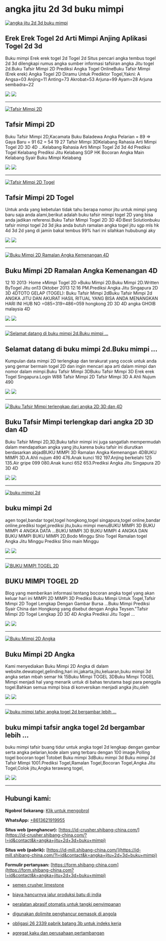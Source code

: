# angka jitu 2d 3d buku mimpi

<a href="https://swt.shibang-china.com/?l=id&img&k=angka+jitu+2d+3d+buku+mimpi" target="_blank">![angka jitu 2d 3d buku mimpi](http://static.shibang-china.com/all-800x300/250.jpg)</a>

## Erek Erek Togel 2d Arti Mimpi Anjing Aplikasi Togel 2d 3d
Buku mimpi Erek erek togel 2d Togel 2d Situs pencari angka tembus togel 2d 3d dilengkapi rumus angka sumber informasi tafsiran angka Jitu togel 2d.Buku Tafsir Mimpi 2D Prediksi Angka Togel OnlineBuku Tafsir Mimpi (Erek erek) Angka Togel 2D Diramu Untuk Prediktor Togel,Yakni: A Angsa=03 Anjing=11 Anting=73 Akrobat=53 Arjuna=99 Ayam=28 Arjuna sembadra=22


<a href="https://whatsapp.shibangsoft.com/WhatsApp.php" target="_blank" title="WhatsApp">![](http://static.shibang-china.com/icon/whatsapp.png)</a> <a href="https://swt.shibang-china.com/?l=id&icon&k=angka+jitu+2d+3d+buku+mimpi" target="_blank">![](http://static.shibang-china.com/icon/chat-id.png)</a>

---

<a href="https://swt.shibang-china.com/?l=id&img&k=angka+jitu+2d+3d+buku+mimpi" target="_blank">![Tafsir Mimpi 2D](http://static.shibang-china.com/all-800x300/215.jpg)</a>

## Tafsir Mimpi 2D
Buku Tafsir Mimpi 2D,Kacamata Buku Baladewa Angka Pelarian = 89 => Gaya Baru = 91 62 = 54 19 27 Tafsir Mimpi 3DKelabang Rahasia Arti Mimpi Togel 2D 3D 4D …Kelabang Rahasia Arti Mimpi Togel 2d 3d 4d Prediksi Togel Kelabang Prediksi Jitu Kelabang SGP HK Bocoran Angka Main Kelabang Syair Buku Mimpi Kelabang


<a href="https://whatsapp.shibangsoft.com/WhatsApp.php" target="_blank" title="WhatsApp">![](http://static.shibang-china.com/icon/whatsapp.png)</a> <a href="https://swt.shibang-china.com/?l=id&icon&k=angka+jitu+2d+3d+buku+mimpi" target="_blank">![](http://static.shibang-china.com/icon/chat-id.png)</a>

---

<a href="https://swt.shibang-china.com/?l=id&img&k=angka+jitu+2d+3d+buku+mimpi" target="_blank">![Tafsir Mimpi 2D Togel](http://static.shibang-china.com/all-800x300/1024.jpg)</a>

## Tafsir Mimpi 2D Togel
Untuk anda yang kebetulan tidak tahu berapa nomor jitu untuk mimpi yang baru saja anda alami,berikut adalah buku tafsir mimpi togel 2D yang bisa anda jadikan referensi.Buku Tafsir Mimpi Togel 2D 3D 4D:Best Solutionbuku tafsir mimpi togel 2d 3d jika anda butuh ramalan angka togel jitu sgp mls hk 4d 3d 2d yang di jamin bakal tembus 99% hari ini silahkan hububungi aky


<a href="https://whatsapp.shibangsoft.com/WhatsApp.php" target="_blank" title="WhatsApp">![](http://static.shibang-china.com/icon/whatsapp.png)</a> <a href="https://swt.shibang-china.com/?l=id&icon&k=angka+jitu+2d+3d+buku+mimpi" target="_blank">![](http://static.shibang-china.com/icon/chat-id.png)</a>

---

<a href="https://swt.shibang-china.com/?l=id&img&k=angka+jitu+2d+3d+buku+mimpi" target="_blank">![Buku Mimpi 2D Ramalan Angka Kemenangan 4D](http://static.shibang-china.com/all-800x300/133.jpg)</a>

## Buku Mimpi 2D Ramalan Angka Kemenangan 4D
12 10 2013· Home »Mimpi Togel 2D »Buku Mimpi 2D.Buku Mimpi 2D.Written ByTogel Jitu on13 Oktober 2013 12:16 PM.Prediksi Angka Jitu Singapura 2D 3D 4DTOTO GELAP (TOGEL): Buku Tafsir Mimpi 2dBuku Tafsir Mimpi 2d ANGKA JITU DAN AKURAT HASIL RITUAL YANG BISA ANDA MENANGKAN HARI INI HUB NO =085=319=486=059 hongkong 2D 3D 4D angka GHOIB malaysia 4D


<a href="https://whatsapp.shibangsoft.com/WhatsApp.php" target="_blank" title="WhatsApp">![](http://static.shibang-china.com/icon/whatsapp.png)</a> <a href="https://swt.shibang-china.com/?l=id&icon&k=angka+jitu+2d+3d+buku+mimpi" target="_blank">![](http://static.shibang-china.com/icon/chat-id.png)</a>

---

<a href="https://swt.shibang-china.com/?l=id&img&k=angka+jitu+2d+3d+buku+mimpi" target="_blank">![Selamat datang di buku mimpi 2d.Buku mimpi …](http://static.shibang-china.com/all-800x300/822.jpg)</a>

## Selamat datang di buku mimpi 2d.Buku mimpi …
Kumpulan data mimpi 2D terlengkap dan terakurat yang cocok untuk anda yang gemar bermain togel 2D dan ingin mencari apa arti dalam mimpi dan nomor dalam mimpi.Buku Tafsir Mimpi 3DBuku Tafsir Mimpi 3D Erek erek Togel Singapura.Login W88 Tafsir Mimpi 2D Tafsir Mimpi 3D A Ahli Nujum 490


<a href="https://whatsapp.shibangsoft.com/WhatsApp.php" target="_blank" title="WhatsApp">![](http://static.shibang-china.com/icon/whatsapp.png)</a> <a href="https://swt.shibang-china.com/?l=id&icon&k=angka+jitu+2d+3d+buku+mimpi" target="_blank">![](http://static.shibang-china.com/icon/chat-id.png)</a>

---

<a href="https://swt.shibang-china.com/?l=id&img&k=angka+jitu+2d+3d+buku+mimpi" target="_blank">![Buku Tafsir Mimpi terlengkap dari angka 2D 3D dan 4D](http://static.shibang-china.com/all-800x300/1122.jpg)</a>

## Buku Tafsir Mimpi terlengkap dari angka 2D 3D dan 4D
Buku Tafsir Mimpi 2D,3D,Buku tafsir mimpi ini juga sangatlah mempermudah dalam mendapatkan angka yang jitu,karena buku tafsir ini diurutkan berdasarkan abjadBUKU MIMPI 3D Ramalan Angka Kemenangan 4DBUKU MIMPI 3D.A.Ahli nujum 490 476.Anak kunci 192 197.Anjing berkelahi 125 135.Air gripe 099 080.Anak kunci 652 653.Prediksi Angka Jitu Singapura 2D 3D 4D


<a href="https://whatsapp.shibangsoft.com/WhatsApp.php" target="_blank" title="WhatsApp">![](http://static.shibang-china.com/icon/whatsapp.png)</a> <a href="https://swt.shibang-china.com/?l=id&icon&k=angka+jitu+2d+3d+buku+mimpi" target="_blank">![](http://static.shibang-china.com/icon/chat-id.png)</a>

---

<a href="https://swt.shibang-china.com/?l=id&img&k=angka+jitu+2d+3d+buku+mimpi" target="_blank">![buku mimpi 2d](http://static.shibang-china.com/all-800x300/742.jpg)</a>

## buku mimpi 2d
agen togel,bandar togel,togel hongkong,togel singapura,togel online,bandar online,prediksi togel,prediksi jitu,buku mimpi menuBUKU MIMPI 3D BUKU MIMPI 4 ANGKA DATA …BUKU MIMPI 3D BUKU MIMPI 4 ANGKA DAN BUKU MIMPI BUKU MIMPI 2D,Bodo Minggu Shio Togel Ramalan togel Angka Jitu Minggu Prediksi Shio main Minggu


<a href="https://whatsapp.shibangsoft.com/WhatsApp.php" target="_blank" title="WhatsApp">![](http://static.shibang-china.com/icon/whatsapp.png)</a> <a href="https://swt.shibang-china.com/?l=id&icon&k=angka+jitu+2d+3d+buku+mimpi" target="_blank">![](http://static.shibang-china.com/icon/chat-id.png)</a>

---

<a href="https://swt.shibang-china.com/?l=id&img&k=angka+jitu+2d+3d+buku+mimpi" target="_blank">![BUKU MIMPI TOGEL 2D](http://static.shibang-china.com/all-800x300/112.jpg)</a>

## BUKU MIMPI TOGEL 2D
Blog yang memberikan informasi tentang bocoran angka togel yang akan keluar hari ini MIMPI 2D MIMPI 3D Prediksi Buku Mimpi Untuk Togel,Tafsir Mimpi 2D Togel Lengkap Dengan Gambar Bursa …Buku Mimpi Prediksi Syair China dan Hongkong yang disebut dengan Angka Teysen."Tafsir Mimpi 2D Togel Lengkap 2D 3D 4D Angka Prediksi Jitu Togel …


<a href="https://whatsapp.shibangsoft.com/WhatsApp.php" target="_blank" title="WhatsApp">![](http://static.shibang-china.com/icon/whatsapp.png)</a> <a href="https://swt.shibang-china.com/?l=id&icon&k=angka+jitu+2d+3d+buku+mimpi" target="_blank">![](http://static.shibang-china.com/icon/chat-id.png)</a>

---

<a href="https://swt.shibang-china.com/?l=id&img&k=angka+jitu+2d+3d+buku+mimpi" target="_blank">![Buku Mimpi 2D Angka](http://static.shibang-china.com/all-800x300/1347.jpg)</a>

## Buku Mimpi 2D Angka
Kami menyediakan Buku Mimpi 2D Angka di dalam website.dewatogel,gelinding,hari ini,jakarta,jitu,keluaran,buku mimpi 3d angka setan mbah semar hk 15Buku Mimpi TOGEL 3DBuku Mimpi TOGEL Mimpi menjadi hal yang menarik untuk di bahas terutama bagi para penggila togel.Bahkan semua mimpi bisa di konversikan menjadi angka jitu,oleh


<a href="https://whatsapp.shibangsoft.com/WhatsApp.php" target="_blank" title="WhatsApp">![](http://static.shibang-china.com/icon/whatsapp.png)</a> <a href="https://swt.shibang-china.com/?l=id&icon&k=angka+jitu+2d+3d+buku+mimpi" target="_blank">![](http://static.shibang-china.com/icon/chat-id.png)</a>

---

<a href="https://swt.shibang-china.com/?l=id&img&k=angka+jitu+2d+3d+buku+mimpi" target="_blank">![buku mimpi tafsir angka togel 2d bergambar lebih …](http://static.shibang-china.com/all-800x300/573.jpg)</a>

## buku mimpi tafsir angka togel 2d bergambar lebih …
buku mimpi tafsir buang tidur untuk angka togel 2d lengkap dengan gambar serta angka pelarian,kode alam yang terbaru dengan 100 image.Polling togel bocoran togel Totobet Buku mimpi 3dBuku mimpi 3d Buku mimpi 2d Tafsir Mimpi 1001.Prediksi Togel,Ramalan Togel,Bocoran Togel,Angka Jitu Togel,Colok jitu,Angka terawang togel,


<a href="https://whatsapp.shibangsoft.com/WhatsApp.php" target="_blank" title="WhatsApp">![](http://static.shibang-china.com/icon/whatsapp.png)</a> <a href="https://swt.shibang-china.com/?l=id&icon&k=angka+jitu+2d+3d+buku+mimpi" target="_blank">![](http://static.shibang-china.com/icon/chat-id.png)</a>

---
## Hubungi kami:

**Ngobrol Sekarang:** [Klik untuk mengobrol](https://swt.shibang-china.com?l=id&contact&k=angka+jitu+2d+3d+buku+mimpi)

**WhatsApp:**  [+8613621919955](https://whatsapp.shibangsoft.com/WhatsApp.php)

**Situs web (penghancur):** [https://id-crusher.shibang-china.com/](https://id-crusher.shibang-china.com/?l=id&contact&k=angka+jitu+2d+3d+buku+mimpi)

**Situs web (pabrik):** [https://id-mill.shibang-china.com/](https://id-mill.shibang-china.com/?l=id&contact&k=angka+jitu+2d+3d+buku+mimpi)

**Formulir pertanyaan:** [https://form.shibang-china.com](https://form.shibang-china.com?l=id&contact&k=angka+jitu+2d+3d+buku+mimpi)

* [semen crusher limestone](../19/semen%20crusher%20limestone.md)

* [biaya hancurnya jalur produksi batu di india](../16/biaya%20hancurnya%20jalur%20produksi%20batu%20di%20india.md)

* [peralatan abrasif otomatis untuk tangki penyimpanan](../21/peralatan%20abrasif%20otomatis%20untuk%20tangki%20penyimpanan.md)

* [digunakan dolimite penghancur pemasok di angola](../26/digunakan%20dolimite%20penghancur%20pemasok%20di%20angola.md)

* [obligasi 26 2339 pabrik batang 3b untuk indeks kerja](../22/obligasi%2026%202339%20pabrik%20batang%203b%20untuk%20indeks%20kerja.md)

* [agregat kaku dan perusahaan pertambangan](../16/agregat%20kaku%20dan%20perusahaan%20pertambangan.md)